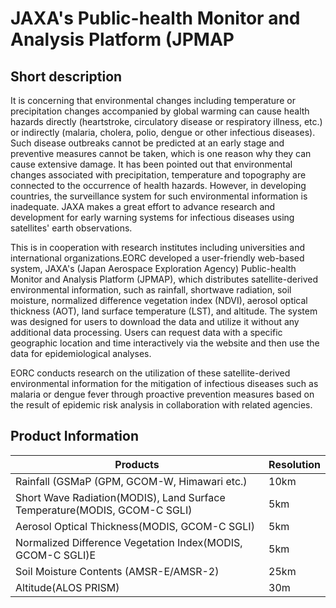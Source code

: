 # JAXA's Public-health Monitor and Analysis Platform (JPMAP

## Short description

  It is concerning that environmental changes including temperature or precipitation changes accompanied by global warming can cause health hazards directly (heartstroke, circulatory disease or respiratory illness, etc.) or indirectly (malaria, cholera, polio, dengue or other infectious diseases). Such disease outbreaks cannot be predicted at an early stage and preventive measures cannot be taken, which is one reason why they can cause extensive damage. It has been pointed out that environmental changes associated with precipitation, temperature and topography are connected to the occurrence of health hazards. However, in developing countries, the surveillance system for such environmental information is inadequate. JAXA makes a great effort to advance research and development for early warning systems for infectious diseases using satellites' earth observations.   
  
  This is in cooperation with research institutes including universities and international organizations.EORC developed a user-friendly web-based system, JAXA's (Japan Aerospace Exploration Agency) Public-health Monitor and Analysis Platform (JPMAP), which distributes satellite-derived environmental information, such as rainfall, shortwave radiation, soil moisture, normalized difference vegetation index (NDVI), aerosol optical thickness (AOT), land surface temperature (LST), and altitude. The system was designed for users to download the data and utilize it without any additional data processing. Users can request data with a specific geographic location and time interactively via the website and then use the data for epidemiological analyses.   
  
  EORC conducts research on the utilization of these satellite-derived environmental information for the mitigation of infectious diseases such as malaria or dengue fever through proactive prevention measures based on the result of epidemic risk analysis in collaboration with related agencies.

## Product Information

<table>
  <thead>
    <tr>
      <th>Products</th>
      <th>Resolution </th>
    </tr>
  </thead>
  <tbody>
    <tr>
      <td>Rainfall (GSMaP (GPM, GCOM-W, Himawari etc.)</td>
      <td >10km</td>
    </tr>
    <tr>
      <td>Short Wave Radiation(MODIS), Land Surface Temperature(MODIS, GCOM-C SGLI)</td>
      <td >5km</td>
    </td>
    </tr>
    <tr>
      <td>Aerosol Optical Thickness(MODIS, GCOM-C SGLI)</td>
      <td >5km</td>
    </tr>
    <tr>
      <td>Normalized Difference Vegetation Index(MODIS, GCOM-C SGLI)E</td>
      <td >5km</td>
      </td>
    </tr>
    <tr>
      <td>Soil Moisture Contents (AMSR-E/AMSR-2)</td>
      <td >25km </td>
    </td>
    </tr>
    <tr>
      <td>Altitude(ALOS PRISM)</td>
      <td >30m </td>
    </td>
    </tr>
  </tbody>
</table>   



